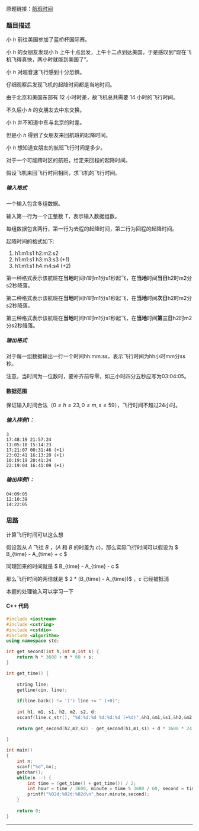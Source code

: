 原题链接：[航班时间](https://www.acwing.com/problem/content/1233/)

### 题目描述

小 $h$ 前往美国参加了蓝桥杯国际赛。

小 $h$ 的女朋友发现小 h 上午十点出发，上午十二点到达美国，于是感叹到“现在飞机飞得真快，两小时就能到美国了”。

小 $h$ 对超音速飞行感到十分恐惧。

仔细观察后发现飞机的起降时间都是当地时间。

由于北京和美国东部有 $12$ 小时时差，故飞机总共需要 $14$ 小时的飞行时间。

不久后小 $h$ 的女朋友去中东交换。

小 $h$ 并不知道中东与北京的时差。

但是小 $h$ 得到了女朋友来回航班的起降时间。

小 $h$ 想知道女朋友的航班飞行时间是多少。

对于一个可能跨时区的航班，给定来回程的起降时间。

假设飞机来回飞行时间相同，求飞机的飞行时间。

##### 输入格式

一个输入包含多组数据。

输入第一行为一个正整数 $T$，表示输入数据组数。

每组数据包含两行，第一行为去程的起降时间，第二行为回程的起降时间。

起降时间的格式如下:

1. h1:m1:s1 h2:m2:s2
2. h1:m1:s1 h3:m3:s3 (+1)
3. h1:m1:s1 h4:m4:s4 (+2)

第一种格式表示该航班在**当地**时间h1时m1分s1秒起飞，在**当地**时间**当日**h2时m2分s2秒降落。

第二种格式表示该航班在**当地**时间h1时m1分s1秒起飞，在**当地**时间**次日**h2时m2分s2秒降落。

第三种格式表示该航班在**当地**时间h1时m1分s1秒起飞，在**当地**时间**第三日**h2时m2分s2秒降落。

##### 输出格式

对于每一组数据输出一行一个时间hh:mm:ss，表示飞行时间为hh小时mm分ss秒。

注意，当时间为一位数时，要补齐前导零，如三小时四分五秒应写为03:04:05。

#### 数据范围

保证输入时间合法$（0≤h≤23,0≤m,s≤59）$，飞行时间不超过24小时。

##### 输入样例1：

```
3
17:48:19 21:57:24
11:05:18 15:14:23
17:21:07 00:31:46 (+1)
23:02:41 16:13:20 (+1)
10:19:19 20:41:24
22:19:04 16:41:09 (+1)
```

##### 输出样例1：

```
04:09:05
12:10:39
14:22:05
```



### 思路

计算飞行时间可以这么想

假设我从 $A$ 飞往 $B$ ，($A$ 和 $B$ 的时差为 $c$)，那么实际飞行时间可以假设为 $ B_{time} - A_{time} + c $

同理回来的时间就是 $ B_{time} - A_{time} - c $

那么飞行时间的两倍就是 $ 2 * (B_{time} - A_{time})$ ，$c$ 已经被抵消



本题的处理输入可以学习一下

#### C++ 代码
```cpp
#include <iostream>
#include <cstring>
#include <cstdio>
#include <algorithm>
using namespace std;

int get_second(int h,int m,int s) {
    return h * 3600 + m * 60 + s;
}

int get_time() {
    
    string line;
    getline(cin, line);
    
    if(line.back() != ')') line += " (+0)";
    
    int h1, m1, s1, h2, m2, s2, d;
    sscanf(line.c_str(), "%d:%d:%d %d:%d:%d (+%d)",&h1,&m1,&s1,&h2,&m2,&s2,&d);
    
    return get_second(h2,m2,s2) - get_second(h1,m1,s1) + d * 3600 * 24;
    
}

int main()
{
    int n;
    scanf("%d",&n);
    getchar();
    while(n --) {
        int time = (get_time() + get_time()) / 2;
        int hour = time / 3600, minute = time % 3600 / 60, second = time % 60;
        printf("%02d:%02d:%02d\n",hour,minute,second);
    }
    
    return 0;
}
```

----------



